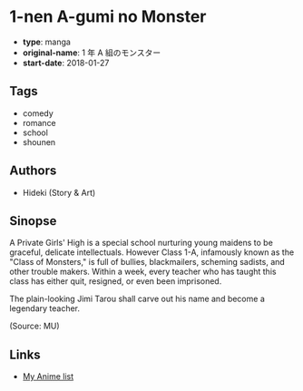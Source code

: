 # 1-nen A-gumi no Monster

-   **type**: manga
-   **original-name**: 1 年 A 組のモンスター
-   **start-date**: 2018-01-27

## Tags

-   comedy
-   romance
-   school
-   shounen

## Authors

-   Hideki (Story & Art)

## Sinopse

A Private Girls' High is a special school nurturing young maidens to be graceful, delicate intellectuals. However Class 1-A, infamously known as the "Class of Monsters," is full of bullies, blackmailers, scheming sadists, and other trouble makers. Within a week, every teacher who has taught this class has either quit, resigned, or even been imprisoned.

The plain-looking Jimi Tarou shall carve out his name and become a legendary teacher.

(Source: MU)

## Links

-   [My Anime list](https://myanimelist.net/manga/112398/1-nen_A-gumi_no_Monster)
